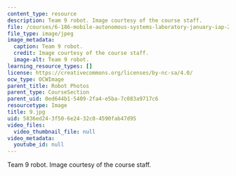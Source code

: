 ```yaml
---
content_type: resource
description: Team 9 robot. Image courtesy of the course staff.
file: /courses/6-186-mobile-autonomous-systems-laboratory-january-iap-2005/5836ed243f506e2432c04590fab47d95_9.jpg
file_type: image/jpeg
image_metadata:
  caption: Team 9 robot.
  credit: Image courtesy of the course staff.
  image-alt: Team 9 robot.
learning_resource_types: []
license: https://creativecommons.org/licenses/by-nc-sa/4.0/
ocw_type: OCWImage
parent_title: Robot Photos
parent_type: CourseSection
parent_uid: 0ed644b1-5409-2fa4-e5ba-7c083a9717c6
resourcetype: Image
title: 9.jpg
uid: 5836ed24-3f50-6e24-32c0-4590fab47d95
video_files:
  video_thumbnail_file: null
video_metadata:
  youtube_id: null
---
```

Team 9 robot. Image courtesy of the course staff.